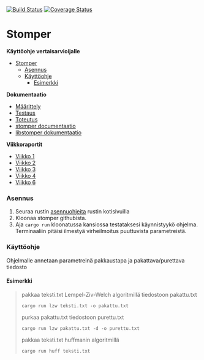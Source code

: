 [![Build Status](https://travis-ci.org/S4ndyk/stomper.svg?branch=master)](https://travis-ci.org/S4ndyk/stomper)
[![Coverage Status](https://coveralls.io/repos/github/S4ndyk/stomper/badge.svg)](https://coveralls.io/github/S4ndyk/stomper)

Stomper
===
**Käyttöohje vertaisarvioijalle**
- [Stomper](#Stomper)
    - [Asennus](#Asennus)
    - [Käyttöohje](#K%C3%A4ytt%C3%B6ohje)
      - [Esimerkki](#Esimerkki)


**Dokumentaatio**
* [Määrittely](/documentation/maaritelma.md)
* [Testaus](/documentation/testaus.md)
* [Toteutus](/documentation/toteutus.md)
* [stomper documentaatio](https://docs.rs/stomper/)
* [libstomper dokumentaatio](https://docs.rs/libstomper/)

**Viikkoraportit**
* [Viikko 1](/documentation/viikkoraportit/viikko1.md)
* [Viikko 2](/documentation/viikkoraportit/viikko2.md)
* [Viikko 3](/documentation/viikkoraportit/viikko3.md)
* [Viikko 4](/documentation/viikkoraportit/viikko4.md)
* [Viikko 6](/documentation/viikkoraportit/viikko6.md)

### Asennus
1. Seuraa rustin [asennuohjeita](https://www.rust-lang.org/tools/install) rustin kotisivuilla
2. Kloonaa stomper githubista.
3. Aja `cargo run` kloonatussa kansiossa testataksesi käynnistyykö ohjelma. Terminaaliin pitäisi ilmestyä virheilmoitus puuttuvista parametreistä.

### Käyttöohje
Ohjelmalle annetaan parametreinä pakkaustapa ja pakattava/purettava tiedosto 
#### Esimerkki
> pakkaa teksti.txt Lempel-Ziv-Welch algoritmillä tiedostoon pakattu.txt
>
>`cargo run lzw teksti.txt -o pakattu.txt` 
>
> purkaa pakattu.txt tiedostoon purettu.txt
>
>`cargo run lzw pakattu.txt -d -o purettu.txt` 
> 
> pakkaa teksti.txt huffmanin algoritmillä
>
> `cargo run huff teksti.txt`
